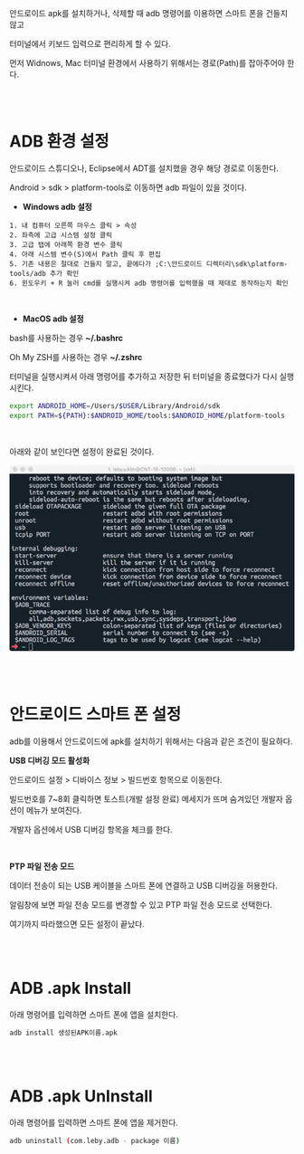 

안드로이드 apk를 설치하거나, 삭제할 때 adb 명령어를 이용하면 스마트 폰을 건들지 않고

터미널에서 키보드 입력으로 편리하게 할 수 있다.

먼저 Widnows, Mac 터미널 환경에서 사용하기 위해서는 경로(Path)를 잡아주어야 한다.

<br />

<br />

# ADB 환경 설정

안드로이드 스튜디오나, Eclipse에서 ADT를 설치했을 경우 해당 경로로 이동한다.

Android > sdk > platform-tools로 이동하면 adb 파일이 있을 것이다.

- **Windows adb 설정**

~~~~
1. 내 컴퓨터 오른쪽 마우스 클릭 > 속성
2. 좌측에 고급 시스템 설정 클릭
3. 고급 탭에 아래쪽 환경 변수 클릭
4. 아래 시스템 변수(S)에서 Path 클릭 후 편집
5. 기존 내용은 절대로 건들지 말고, 끝에다가 ;C:\안드로이드 디렉터리\sdk\platform-tools/adb 추가 확인
6. 윈도우키 + R 눌러 cmd를 실행시켜 adb 명령어를 입력했을 때 제대로 동작하는지 확인
~~~~

<br />

- **MacOS adb 설정**

bash를 사용하는 경우 **~/.bashrc**

Oh My ZSH를 사용하는 경우 **~/.zshrc**

터미널을 실행시켜서 아래 명령어를 추가하고 저장한 뒤 터미널을 종료했다가 다시 실행시킨다.

~~~~bash
export ANDROID_HOME=/Users/$USER/Library/Android/sdk
export PATH=${PATH}:$ANDROID_HOME/tools:$ANDROID_HOME/platform-tools
~~~~

<br />

아래와 같이 보인다면 설정이 완료된 것이다.

![adbExcute](../Resource/adbExcute.png)

<br />

<br />

# 안드로이드 스마트 폰 설정

adb를 이용해서 안드로이드에 apk를 설치하기 위해서는 다음과 같은 조건이 필요하다.

**USB 디버깅 모드 활성화**

안드로이드 설정 > 디바이스 정보 > 빌드번호 항목으로 이동한다.

빌드번호를 7~8회 클릭하면 토스트(개발 설정 완료) 메세지가 뜨며 숨겨있던 개발자 옵션이 메뉴가 보여진다.

개발자 옵션에서 USB 디버깅 항목을 체크를 한다.

<br />

**PTP 파일 전송 모드** 

데이터 전송이 되는 USB 케이블을 스마트 폰에 연결하고 USB 디버깅을 허용한다.

알림창에 보면 파일 전송 모드를 변경할 수 있고 PTP 파일 전송 모드로 선택한다.

여기까지 따라했으면 모든 설정이 끝났다.

<br />

<br />

# ADB .apk Install

 아래 명령어를 입력하면 스마트 폰에 앱을 설치한다.

~~~~bash
adb install 생성된APK이름.apk
~~~~

<br />

<br />

# ADB .apk UnInstall

아래 명령어를 입력하면 스마트 폰에 앱을 제거한다.

~~~~bash
adb uninstall (com.leby.adb - package 이름)
~~~~

